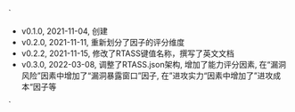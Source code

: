 `
- v0.1.0, 2021-11-04, 创建
- v0.2.0, 2021-11-11, 重新划分了因子的评分维度
- v0.2.2, 2021-11-15, 修改了RTASS键值名称，撰写了英文文档
- v0.3.0, 2022-03-08, 调整了RTASS.json架构, 增加了能力评分因素, 在“漏洞风险”因素中增加了“漏洞暴露窗口”因子, 在”进攻实力“因素中增加了”进攻成本“因子等






`